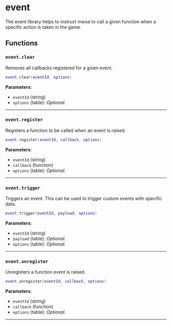 # event

The event library helps to instruct mwse to call a given function when a specific action is taken in the game.

## Functions

### `event.clear`

Removes all callbacks registered for a given event.

```lua
event.clear(eventId, options)
```

**Parameters**:

* `eventId` (string)
* `options` (table): *Optional*.

***

### `event.register`

Registers a function to be called when an event is raised.

```lua
event.register(eventId, callback, options)
```

**Parameters**:

* `eventId` (string)
* `callback` (function)
* `options` (table): *Optional*.

***

### `event.trigger`

Triggers an event. This can be used to trigger custom events with specific data.

```lua
event.trigger(eventId, payload, options)
```

**Parameters**:

* `eventId` (string)
* `payload` (table): *Optional*.
* `options` (table): *Optional*.

***

### `event.unregister`

Unregisters a function  event is raised.

```lua
event.unregister(eventId, callback, options)
```

**Parameters**:

* `eventId` (string)
* `callback` (function)
* `options` (table): *Optional*.

***

